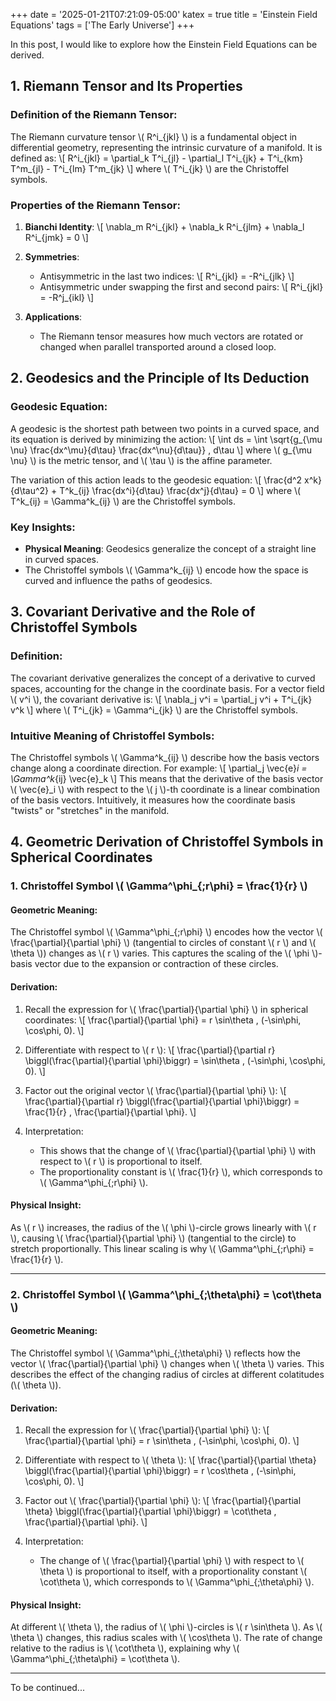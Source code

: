 +++
date = '2025-01-21T07:21:09-05:00'
katex = true
title = 'Einstein Field Equations'
tags = ['The Early Universe']
+++

In this post, I would like to explore how the Einstein Field Equations can be derived.

## 1. Riemann Tensor and Its Properties

### Definition of the Riemann Tensor:
The Riemann curvature tensor \\( R^i_{jkl} \\) is a fundamental object in differential geometry, representing the intrinsic curvature of a manifold. It is defined as:
\\[
R^i_{jkl} = \partial_k T^i_{jl} - \partial_l T^i_{jk} + T^i_{km} T^m_{jl} - T^i_{lm} T^m_{jk}
\\]
where \\( T^i_{jk} \\) are the Christoffel symbols.

### Properties of the Riemann Tensor:
1. **Bianchi Identity**:
   \\[
   \nabla_m R^i_{jkl} + \nabla_k R^i_{jlm} + \nabla_l R^i_{jmk} = 0
   \\]

2. **Symmetries**:
   - Antisymmetric in the last two indices:
     \\[
     R^i_{jkl} = -R^i_{jlk}
     \\]
   - Antisymmetric under swapping the first and second pairs:
     \\[
     R^i_{jkl} = -R^j_{ikl}
     \\]

3. **Applications**:
   - The Riemann tensor measures how much vectors are rotated or changed when parallel transported around a closed loop.


## 2. Geodesics and the Principle of Its Deduction

### Geodesic Equation:
A geodesic is the shortest path between two points in a curved space, and its equation is derived by minimizing the action:
\\[
\int ds = \int \sqrt{g_{\mu \nu} \frac{dx^\mu}{d\tau} \frac{dx^\nu}{d\tau}} \, d\tau
\\]
where \\( g_{\mu \nu} \\) is the metric tensor, and \\( \tau \\) is the affine parameter.

The variation of this action leads to the geodesic equation:
\\[
\frac{d^2 x^k}{d\tau^2} + T^k_{ij} \frac{dx^i}{d\tau} \frac{dx^j}{d\tau} = 0
\\]
where \\( T^k_{ij} = \Gamma^k_{ij} \\) are the Christoffel symbols.

### Key Insights:
- **Physical Meaning**: Geodesics generalize the concept of a straight line in curved spaces.
- The Christoffel symbols \\( \Gamma^k_{ij} \\) encode how the space is curved and influence the paths of geodesics.


## 3. Covariant Derivative and the Role of Christoffel Symbols

### Definition:
The covariant derivative generalizes the concept of a derivative to curved spaces, accounting for the change in the coordinate basis. For a vector field \\( v^i \\), the covariant derivative is:
\\[
\nabla_j v^i = \partial_j v^i + T^i_{jk} v^k
\\]
where \\( T^i_{jk} = \Gamma^i_{jk} \\) are the Christoffel symbols.

### Intuitive Meaning of Christoffel Symbols:
The Christoffel symbols \\( \Gamma^k_{ij} \\) describe how the basis vectors change along a coordinate direction. For example:
\\[
\partial_j \vec{e}_i = \Gamma^k_{ij} \vec{e}_k 
\\]
This means that the derivative of the basis vector \\( \vec{e}_i \\) with respect to the \\( j \\)-th coordinate is a linear combination of the basis vectors. Intuitively, it measures how the coordinate basis "twists" or "stretches" in the manifold.


## 4. Geometric Derivation of Christoffel Symbols in Spherical Coordinates

### 1. Christoffel Symbol \\( \Gamma^\phi_{\;r\phi} = \frac{1}{r} \\)

#### Geometric Meaning:
The Christoffel symbol \\( \Gamma^\phi_{\;r\phi} \\) encodes how the vector \\( \frac{\partial}{\partial \phi} \\) (tangential to circles of constant \\( r \\) and \\( \theta \\)) changes as \\( r \\) varies. This captures the scaling of the \\( \phi \\)-basis vector due to the expansion or contraction of these circles.

#### Derivation:
1. Recall the expression for \\( \frac{\partial}{\partial \phi} \\) in spherical coordinates:
   \\[
   \frac{\partial}{\partial \phi} = r \sin\theta \, (-\sin\phi, \cos\phi, 0).
   \\]

2. Differentiate with respect to \\( r \\):
   \\[
   \frac{\partial}{\partial r} \biggl(\frac{\partial}{\partial \phi}\biggr) = \sin\theta \, (-\sin\phi, \cos\phi, 0).
   \\]

3. Factor out the original vector \\( \frac{\partial}{\partial \phi} \\):
   \\[
   \frac{\partial}{\partial r} \biggl(\frac{\partial}{\partial \phi}\biggr) = \frac{1}{r} \, \frac{\partial}{\partial \phi}.
   \\]

4. Interpretation:
   - This shows that the change of \\( \frac{\partial}{\partial \phi} \\) with respect to \\( r \\) is proportional to itself.
   - The proportionality constant is \\( \frac{1}{r} \\), which corresponds to \\( \Gamma^\phi_{\;r\phi} \\).

#### Physical Insight:
As \\( r \\) increases, the radius of the \\( \phi \\)-circle grows linearly with \\( r \\), causing \\( \frac{\partial}{\partial \phi} \\) (tangential to the circle) to stretch proportionally. This linear scaling is why \\( \Gamma^\phi_{\;r\phi} = \frac{1}{r} \\).

---

### 2. Christoffel Symbol \\( \Gamma^\phi_{\;\theta\phi} = \cot\theta \\)

#### Geometric Meaning:
The Christoffel symbol \\( \Gamma^\phi_{\;\theta\phi} \\) reflects how the vector \\( \frac{\partial}{\partial \phi} \\) changes when \\( \theta \\) varies. This describes the effect of the changing radius of circles at different colatitudes (\\( \theta \\)).

#### Derivation:
1. Recall the expression for \\( \frac{\partial}{\partial \phi} \\):
   \\[
   \frac{\partial}{\partial \phi} = r \sin\theta \, (-\sin\phi, \cos\phi, 0).
   \\]

2. Differentiate with respect to \\( \theta \\):
   \\[
   \frac{\partial}{\partial \theta} \biggl(\frac{\partial}{\partial \phi}\biggr) = r \cos\theta \, (-\sin\phi, \cos\phi, 0).
   \\]

3. Factor out \\( \frac{\partial}{\partial \phi} \\):
   \\[
   \frac{\partial}{\partial \theta} \biggl(\frac{\partial}{\partial \phi}\biggr) = \cot\theta \, \frac{\partial}{\partial \phi}.
   \\]

4. Interpretation:
   - The change of \\( \frac{\partial}{\partial \phi} \\) with respect to \\( \theta \\) is proportional to itself, with a proportionality constant \\( \cot\theta \\), which corresponds to \\( \Gamma^\phi_{\;\theta\phi} \\).

#### Physical Insight:
At different \\( \theta \\), the radius of \\( \phi \\)-circles is \\( r \sin\theta \\). As \\( \theta \\) changes, this radius scales with \\( \cos\theta \\). The rate of change relative to the radius is \\( \cot\theta \\), explaining why \\( \Gamma^\phi_{\;\theta\phi} = \cot\theta \\).


---
To be continued...
